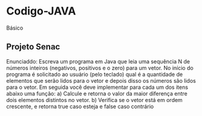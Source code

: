 
# Codigo-JAVA
Básico 
## Projeto Senac  
Enunciaddo:
Escreva um programa em Java que leia uma sequência N de números inteiros
(negativos, positivos e o zero) para um vetor. No início do programa é solicitado ao
usuário (pelo teclado) qual é a quantidade de elementos que serão lidos para o vetor
e depois disso os números são lidos para o vetor.
Em seguida você deve implementar para cada um dos itens abaixo uma função:
a) Calcule e retorna o valor da maior diferença entre dois elementos distintos no
vetor.
b) Verifica se o vetor está em ordem crescente, e retorna true caso esteja e false
caso contrário
